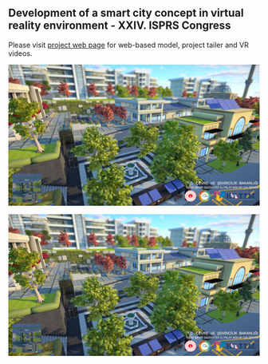 ## Development of a smart city concept in virtual reality environment - XXIV. ISPRS Congress

Please visit [project web page](https://buyukdemircioglu.github.io/bizimsehir/) for web-based model, project tailer and VR videos.

![alt text](images/pic03.jpg)

![plot](images/pic03.jpg)
